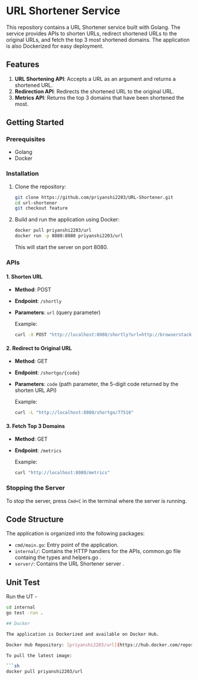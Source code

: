 # URL Shortener Service

This repository contains a URL Shortener service built with Golang. The service provides APIs to shorten URLs, redirect shortened URLs to the original URLs, and fetch the top 3 most shortened domains. The application is also Dockerized for easy deployment.

## Features

1. **URL Shortening API**: Accepts a URL as an argument and returns a shortened URL.
2. **Redirection API**: Redirects the shortened URL to the original URL.
3. **Metrics API**: Returns the top 3 domains that have been shortened the most.

## Getting Started

### Prerequisites

- Golang
- Docker

### Installation

1. Clone the repository:
    ```sh
    git clone https://github.com/priyanshi2203/URL-Shortener.git
    cd url-shortener
    git checkout feature
    ```

2. Build and run the application using Docker:
    ```sh
    docker pull priyanshi2203/url
    docker run -p 8080:8080 priyanshi2203/url
    ```

    This will start the server on port 8080.

### APIs

#### 1. Shorten URL

- **Method**: POST
- **Endpoint**: `/shortly`
- **Parameters**: `url` (query parameter)

    Example:
    ```sh
    curl -X POST "http://localhost:8080/shortly?url=http://browserstack.com/swedcfrvgbthnjymkumyjnhgtsdcbfvdcdefrtgcvdxcfvcfvgdcfvgbcdfgcdfvgfcvg"
    ```

#### 2. Redirect to Original URL

- **Method**: GET
- **Endpoint**: `/shortgo/{code}`
- **Parameters**: `code` (path parameter, the 5-digit code returned by the shorten URL API)

    Example:
    ```sh
    curl -L "http://localhost:8080/shortgo/77516"
    ```

#### 3. Fetch Top 3 Domains

- **Method**: GET
- **Endpoint**: `/metrics`

    Example:
    ```sh
    curl "http://localhost:8080/metrics"
    ```

### Stopping the Server

To stop the server, press `Cmd+C` in the terminal where the server is running.

## Code Structure

The application is organized into the following packages:

- `cmd/main.go`: Entry point of the application.
- `internal/`: Contains the HTTP handlers for the APIs, common.go file containg the types and helpers.go .
- `server/`: Contains the URL Shortener server .


## Unit Test

Run the UT -

```sh
cd internal 
go test -run .    

## Docker

The application is Dockerized and available on Docker Hub.

Docker Hub Repository: [priyanshi2203/url](https://hub.docker.com/repository/docker/priyanshi2203/url)

To pull the latest image:

```sh
docker pull priyanshi2203/url

